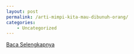 ```yaml
---
layout: post
permalink: /arti-mimpi-kita-mau-dibunuh-orang/
categories:
    - Uncategorized
---
```


[Baca Selengkapnya](/06)